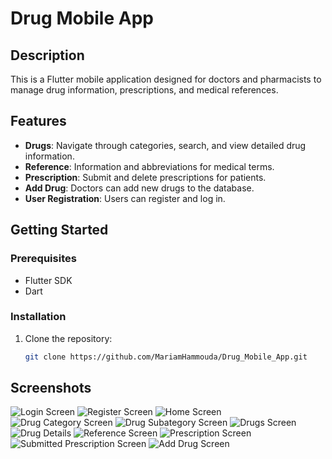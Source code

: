 # Drug Mobile App

## Description
This is a Flutter mobile application designed for doctors and pharmacists to manage drug information, prescriptions, and medical references.

## Features
- **Drugs**: Navigate through categories, search, and view detailed drug information.
- **Reference**: Information and abbreviations for medical terms.
- **Prescription**: Submit and delete prescriptions for patients.
- **Add Drug**: Doctors can add new drugs to the database.
- **User Registration**: Users can register and log in.

## Getting Started
### Prerequisites
- Flutter SDK
- Dart

### Installation
1. Clone the repository:
   ```bash
   git clone https://github.com/MariamHammouda/Drug_Mobile_App.git
## Screenshots
![Login Screen](login_screen.png)
![Register Screen](register_screen.png)
![Home Screen](home_seceen.png)
![Drug Category Screen](categories_screen.png)
![Drug Subategory Screen](subcategory_screen.png)
![Drugs Screen](drugs_screen-rem.png)
![Drug Details](drug_info_screen.png)
![Reference Screen](reference_screen.png)
![Prescription Screen](Presentation_screen.png)
![Submitted Prescription Screen](submited_presentation_screen.png)
![Add Drug Screen](add_drug_screen.png)




